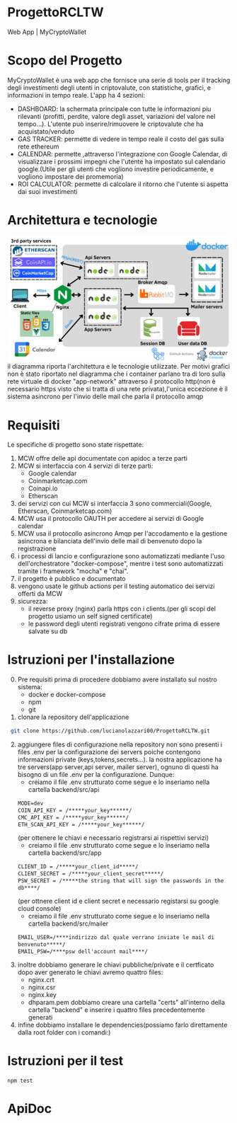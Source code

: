# ProgettoRCLTW
Web App | MyCryptoWallet


# Scopo del Progetto
MyCryptoWallet è una web app che fornisce una serie di tools per il tracking degli investimenti degli utenti in criptovalute, con statistiche, grafici, e informazioni in tempo reale.
L'app ha 4 sezioni:
- DASHBOARD: 
    la schermata principale con tutte le informazioni piu rilevanti (profitti, perdite, valore degli asset, variazioni del valore nel tempo...). L'utente può inserire/rimuovere le criptovalute che ha acquistato/venduto
- GAS TRACKER: 
    permette di vedere in tempo reale il costo del gas sulla rete ethereum
- CALENDAR: 
    permette ,attraverso l'integrazione con Google Calendar, di visualizzare i prossimi impegni che l'utente ha impostato sul calendario google.(Utile per gli utenti che vogliono investire periodicamente, e vogliono impostare dei promemoria)
- ROI CALCULATOR: 
    permette di calcolare il ritorno che l'utente si aspetta dai suoi investimenti
# Architettura e tecnologie
![alt text](./DiagrammaMCW.png)
il diagramma riporta l'architettura e le tecnologie utilizzate.
Per motivi grafici non è stato riportato nel diagramma che i container parlano tra di loro sulla rete virtuale di docker "app-network" attraverso il protocollo http(non è necessario https visto che si tratta di una rete privata),l'unica eccezione è il sistema asincrono per l'invio delle mail che parla il protocollo amqp
# Requisiti
Le specifiche di progetto sono state rispettate:
1. MCW offre delle api documentate con apidoc a terze parti
2. MCW si interfaccia con 4 servizi di terze parti:
    - Google calendar
    - Coinmarketcap.com
    - Coinapi.io
    - Etherscan
3. dei servizi con cui MCW si interfaccia 3 sono commerciali(Google, Etherscan, Coinmarketcap.com)
4. MCW usa il protocollo OAUTH per accedere ai servizi di Google calendar
5. MCW usa il protocollo asincrono Amqp per l'accodamento e la gestione asincrona e bilanciata dell'invio delle mail di benvenuto dopo la registrazione
6. i processi di lancio e configurazione sono automatizzati mediante l'uso dell'orchestratore "docker-compose", mentre i test sono automatizzati tramite i framework "mocha" e "chai".
7. il progetto è pubblico e documentato
8. vengono usate le github actions per il testing automatico dei servizi offerti da MCW
9. sicurezza:
    - il reverse proxy (nginx) parla https con i clients.(per gli scopi del progetto usiamo un self signed certificate)
    - le password degli utenti registrati vengono cifrate prima di essere salvate su db
# Istruzioni per l'installazione
0. Pre requisiti
    prima di procedere dobbiamo avere installato sul nostro sistema:
    - docker e docker-compose
    - npm
    - git 
1. clonare la repository dell'applicazione
```bash
 git clone https://github.com/lucianolazzari00/ProgettoRCLTW.git
```
2. aggiungere files di configurazione
    nella repository non sono presenti i files .env per la configurazione dei servers poiche contengono informazioni private (keys,tokens,secrets...).
    la nostra applicazione ha tre servers(app server,api server, mailer server), ognuno di questi ha bisogno di un file .env per la configurazione.
    Dunque:
    - creiamo il file .env strutturato come segue e lo inseriamo nella cartella backend/src/api
    ```
    MODE=dev
    COIN_API_KEY = /*****your_key******/
    CMC_API_KEY = /*****your_key******/
    ETH_SCAN_API_KEY = /*****your_key******/
    ```
    (per ottenere le chiavi e necessario registrarsi ai rispettivi servizi)
    - creiamo il file .env strutturato come segue e lo inseriamo nella cartella backend/src/app
    ```
    CLIENT_ID = /*****your_client_id*****/
    CLIENT_SECRET = /*****your_client_secret*****/
    PSW_SECRET = /*****the string that will sign the passwords in the db****/
    ```
    (per ottnere client id e client secret e necessario registarsi su google cloud console)
    - creiamo il file .env strutturato come segue e lo inseriamo nella cartella backend/src/mailer
    ```
    EMAIL_USER=/****indirizzo dal quale verrano inviate le mail di benvenuto*****/
    EMAIL_PSW=/****psw dell'account mail****/
    ```
3. inoltre dobbiamo generare le chiavi pubbliche/private e il certficato
    dopo aver generato le chiavi avremo quattro files:
    - nginx.crt
    - nginx.csr
    - nginx.key
    - dhparam.pem
    dobbiamo creare una cartella "certs" all'interno della cartella "backend" e inserire i quattro files precedentemente generati
4. infine dobbiamo installare le dependencies(possiamo farlo direttamente dalla root folder con i comandi:)

    
# Istruzioni per il test
```
npm test
```
# ApiDoc


